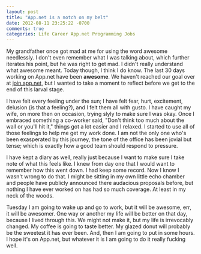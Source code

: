 ```yaml
---
layout: post
title: "App.net is a notch on my belt"
date: 2012-08-11 23:25:22 -0700
comments: true
categories: Life Career App.net Programming Jobs
---
```


My grandfather once got mad at me for using the word awesome needlessly. I don't even remember what I was talking about, which further iterates his point, but he was right to get mad. I didn't really understand what awesome meant. Today though, I think I do know. The last 30 days working on App.net have been __awesome__.  We haven't reached our goal over at [join.app.net](https://join.app.net), but I wanted to take a moment to reflect before we get to the end of this larval stage.

I have felt every feeling under the sun;  I have felt fear, hurt, excitement, delusion (is that a feeling?), and I felt them all with gusto. I have caught my wife, on more then on occasion, trying slyly to make sure I was okay. Once I embraced something a co-worker said, "Don't think too much about the wall or you'll hit it," things got a lot easier and I relaxed. I started to use all of those feelings to help me get my work done. I am not the only one who's been exasperated by this journey, the tone of the office has been jovial but tense; which is exactly how a good team should respond to pressure.

I have kept a diary as well, really just because I want to make sure I take note of what this feels like. I knew from day one that I would want to remember how this went down. I had keep some record. Now I know I wasn't wrong to do that. I might be sitting in my own little echo chamber and people have publicly announced there audacious proposals before, but nothing I have ever worked on has had so much coverage. At least in my neck of the woods.

Tuesday I am going to wake up and go to work, but it will be awesome, err, it will be awesomer. One way or another my life will be better on that day, because I lived through this. We might not make it, but my life is irrevocably changed. My coffee is going to taste better. My glazed donut will probably be the sweetest it has ever been. And, then I am going to put in some hours. I hope it's on App.net, but whatever it is I am going to do it really fucking well.
